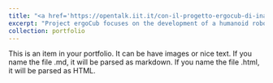 ```yaml
---
title: "<a href='https://opentalk.iit.it/con-il-progetto-ergocub-di-inail-e-iit-la-robotica-e-al-servizio-della-prevenzione/'>ergoCub</a>"
excerpt: "Project ergoCub focuses on the development of a humanoid robot capable of monitoring human activity in a work environment and acting preemptively in case of potential danger.<br/><iframe width='560' height='315' src='https://www.youtube.com/embed/22lQYHrIz6k' title='YouTube video player' frameborder='0' allow='accelerometer; autoplay; clipboard-write; encrypted-media; gyroscope; picture-in-picture' allowfullscreen></iframe>"
collection: portfolio
---
```


This is an item in your portfolio. It can be have images or nice text. If you name the file .md, it will be parsed as markdown. If you name the file .html, it will be parsed as HTML. 
